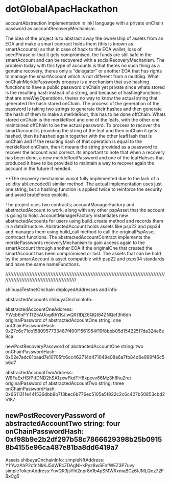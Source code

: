 # dotGlobalApacHackathon

accountAbstraction implementation in ink! language with a private onChain password as accountRecoveryMechanism.

The idea of the project is to abstract away the ownership of assets from an EOA and make a smart contract holds them (this is known as smartAccounts) so that in case of hack to the EOA wallet, loss of seedPhrase or that it gets compromised, the funds are still safe in the smartAccount and can be recovered with a socialRecoveryMechanism. 
The problem today with this type of accounts is that theres no such thing as a genuine recovery, theres only a "delegator" or another EOA that has rights to manage the smartAccount which is not different from a multiSig. What onChainMerklePasswords propose is a mechanism that use hashing functions to have a public password onChain yet private since whats stored is the resulting hash instead of a string, and because of hashingFunctions that are oneWayOperations, theres no way to know the actual string that generated the hash stored onChain.
The process of the generation of the password is taking two strings to generate their hashes and then generate the hash of them to make a merkleRoot, this has to be done offChain. Whats stored onChain is the merkleRoot and one of the leafs, with the other one maintained offChain to be the actual password. To process to recover the smartAccount is providing the string of the leaf and then onChain it gets hashed, then its hashed again together with the other leafHash that is onChain and if the resulting hash of that operation is equal to the merkleRoot onChain, then it means the string provided as a password to recover the account was correct. Its important to note that when a recovery has been done, a new merkleRootPassword and one of the leafHahses that produced it have to be provided to maintain a way to recover again the account in the future if needed.

**The recovery mechanims wasnt fully implemented due to the lack of a solidity abi.encoded() similar method. The actual implementation uses just one string, but a hashing function is applied twice to reinforce the security and avoid bruteForce exploits.


The project uses two contracts; accountManagerFactory and abstractedAccount to work, along with any other pspAsset that the account is going to hold.
AccountManagerFactory instantiates new abstractedAccounts for users using build_create method and records them in a dataStructure. AbstractedAccount holds assets like psp22 and psp34 and manages them using build_call method to call the originalPspAsset contrcact functions. The abstractedAccountContract implements the merklePasswords recoveryMechanism to gain access again to the smartAccount through another EOA if the originalOne that created the smartAccount has been compromised or lost.
The assets that can be hold by the smartAccount is asset compatible with psp22 and psps34 standards and have the same nameFunctions.

///////////////////////////////////////////////////////////////////////////////////////////////////////////////////////////////////////////////

shibuyaTestnetOnchain deployedAddresses and info:

abstractedAccounts shibuyaOnchainInfo:

abstractedAccountOneAddress: YWcb6nFYTf25AUoqiRhYKJiwQXt1DjZ6QQt84ZNQef3h6dh
 originalPassword of abstractedAccountOne
  string: one
  onChainPasswordHash: 0x27c6c71cb1580957733487f400f1561954f19f8bbb05d154225f7da324e6e9ca

 newPostRecoveryPassword of abstractedAccountOne
  string: two
  onChainPasswordHash: 0x02e7adc81baad7e10705fc6cc462714d471049e08a6a7fb84d6e999f46c5b6d7


abstractedAccountTwoAddress: W8FaExHSfPtfDND2hSA1zxwFkdTH8xpevv66Mz3h8hu2ret
 originalPassword of abstractedAccountTwo
  string: three
  onChainPasswordHash: 0x6611311e44f536dbb9b7f3bec6b776ec5105e5f822c2c6c427b50853cbd25187

 newPostRecoveryPassword of abstractedAccountTwo
  string: four
  onChainPasswordHash: 0xf98b9e2b2df297b58c7866629398b25b09158b4155e96ca487e81ba8dd6419a7
--------------------------------------------------------------------------------------------------------------------------------------------------------------
Assets shibuyaOnchainInfo: 
 simpleNftAddress: Y1fAvzAhP2cfnNkKJ5dWRcZDAgNHkPyz8wSFnfWEZ3P7uvy
 simpleTokenAddress:YnvQR3jsYhi2npr8n1b4pSMWRxmaBCz6tJMLQoz72FBxCg5
